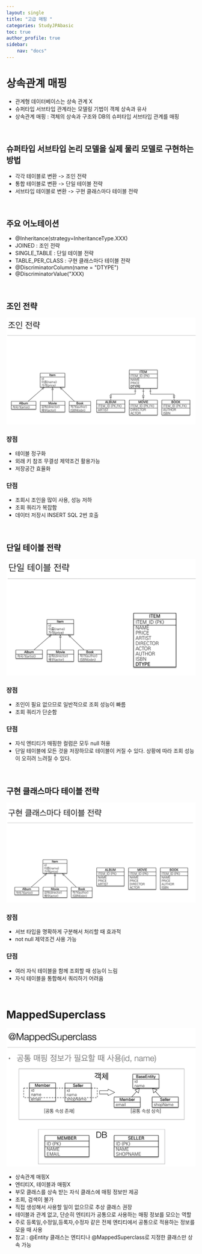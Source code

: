 ```yaml
---
layout: single
title: "고급 매핑 "
categories: StudyJPAbasic
toc: true 
author_profile: true
sidebar:
    nav: "docs"
---
```


# 상속관계 매핑
- 관계형 데이터베이스는 상속 관계 X
- 슈퍼타입 서브타입 관계라는 모델링 기법이 객체 상속과 유사
- 상속관계 매핑 : 객체의 상속과 구조와 DB의 슈퍼타입 서브타입 관계를 매핑

<br>

## 슈퍼타입 서브타입 논리 모델을 실제 물리 모델로 구현하는 방법
- 각각 테이블로 변환 -> 조인 전략
- 통합 테이블로 변환 -> 단일 테이블 전략
- 서브타입 테이블로 변환 -> 구현 클래스마다 테이블 전략

<br>

## 주요 어노테이션
- @Inheritance(strategy=InheritanceType.XXX)
- JOINED : 조인 전략
- SINGLE_TABLE : 단일 테이블 전략
- TABLE_PER_CLASS : 구현 클래스마다 테이블 전략
- @DiscriminatorColumn(name = "DTYPE")
- @DiscriminatorValue("XXX)


<br>

## 조인 전략
![7](/images/2022-08-28-inheritanceMapping/7.png)

### 장점
- 테이블 정구화
- 외래 키 참조 무결성 제약조건 활용가능
- 저장공간 효율화

### 단점
- 조회시 조인을 많이 사용, 성능 저하
- 조회 쿼리가 복잡함
- 데이터 저장시 INSERT SQL 2번 호출

<br>

## 단일 테이블 전략
![9](/images/2022-08-28-inheritanceMapping/9.png)

### 장점
- 조인이 필요 없으므로 일반적으로 조회 성능이 빠름
- 조회 쿼리가 단순함

### 단점
- 자식 엔티티가 매핑한 컬럼은 모두 null 허용
- 단일 테이블에 모든 것을 저장하므로 테이블이 커질 수 있다. 상황에 따라 조회 성능이 오히려 느려질 수 있다.

<br>

## 구현 클래스마다 테이블 전략
![11](/images/2022-08-28-inheritanceMapping/11.png)

### 장점
- 서브 타입을 명확하게 구분해서 처리할 때 효과적
- not null 제약조건 사용 가능

### 단점
- 여러 자식 테이블을 함께 조회할 때 성능이 느림
- 자식 테이블을 통합해서 쿼리하기 어려움

<br>

# MappedSuperclass
![14](/images/2022-08-28-inheritanceMapping/14.png)

- 상속관계 매핑X
- 엔티티X, 테이블과 매핑X
- 부모 클래스를 상속 받는 자식 클래스에 매핑 정보만 제공
- 조회, 검색이 불가
- 직접 생성해서 사용할 일이 없으므로 추상 클래스 권장
- 테이블과 관계 없고, 단순히 엔티티가 공통으로 사용하는 매핑 정보를 모으는 역할
- 주로 등록일,수정일,등록자,수정자 같은 전체 엔티티에서 공통으로 적용하는 정보를 모을 때 사용
- 참고 : @Entity 클래스는 엔티티나 @MappedSuperclass로 지정한 클래스만 상속 가능
